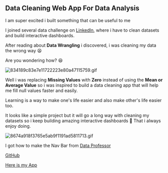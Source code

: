 ## Data Cleaning Web App For Data Analysis

I am super excited i built something that can  be useful to me

I joined several data challenge on [LinkedIn](https://www.linkedin.com/in/anuoluwapo-abiodun-balogun-64b977186/), where i have to clean datasets and build interactive dashboards.

After reading about  **Data Wrangling** i discovered, i was cleaning my data the wrong way 😫

Are you wondering how? 😆 


![834189c83e7e11722223e80a47115759.gif](https://cdn.hashnode.com/res/hashnode/image/upload/v1650118454048/UNeXxSA3m.gif)

Well i was replacing **Missing Values** with **Zero** instead of using the **Mean or Average Value** so i was inspired to build a data cleaning app that will help me fill null values faster and easily. 

Learning is a way to make one's life easier and also make other's life easier too.

It looks like a simple project but it will go a long way with cleaning my datasets so i keep building amazing interactive dashboards 🥺 That i always enjoy doing.


![8674a918f3765e5ab9f1191ad5811713.gif](https://cdn.hashnode.com/res/hashnode/image/upload/v1650118676229/DTf1lT7R0.gif)

I got how to make the Nav Bar from [Data Professor](https://github.com/dataprofessor/streamlit_navbar)

[GitHub](https://github.com/Designegycreatives/datacleaning-app.py)

[Here is my App](https://share.streamlit.io/designegycreatives/datacleaning-app.py/main/datacleaning.py)
